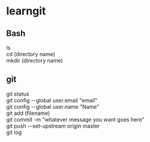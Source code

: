 # learngit
## Bash
ls<br>
cd (directory name)<br>
mkdir (directory name)<br>
## git
git status<br>
git config --global user.email "email"<br>
git config --global user.name "Name"<br>
git add (filename)<br>
git commit -m "whatever message you want goes here"<br>
git push --set-upstream origin master<br>
git log<br>
